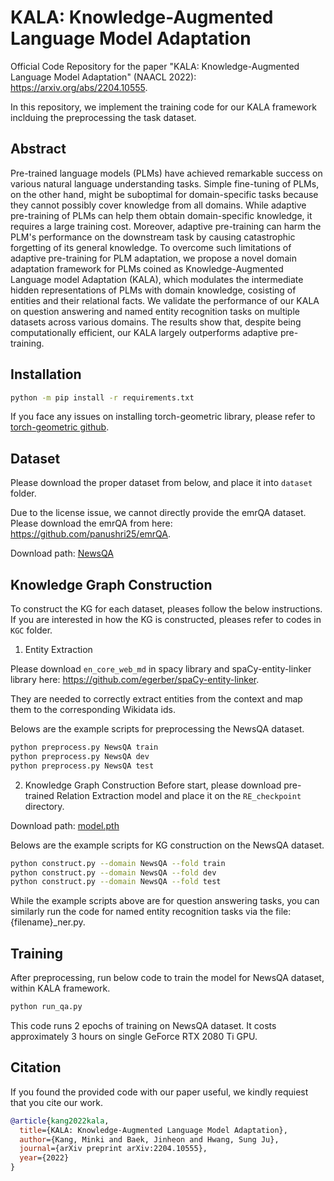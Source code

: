 # KALA: Knowledge-Augmented Language Model Adaptation

Official Code Repository for the paper "KALA: Knowledge-Augmented Language Model Adaptation" (NAACL 2022): https://arxiv.org/abs/2204.10555.

In this repository, we implement the training code for our KALA framework inclduing the preprocessing the task dataset.

## Abstract
Pre-trained language models (PLMs) have achieved remarkable success on various natural language understanding tasks.
Simple fine-tuning of PLMs, on the other hand, might be suboptimal for domain-specific tasks because they cannot possibly cover knowledge from all domains.
While adaptive pre-training of PLMs can help them obtain domain-specific knowledge, it requires a large training cost.
Moreover, adaptive pre-training can harm the PLM's performance on the downstream task by causing catastrophic forgetting of its general knowledge.
To overcome such limitations of adaptive pre-training for PLM adaptation, we propose a novel domain adaptation framework for PLMs coined as Knowledge-Augmented Language model Adaptation (KALA),
which modulates the intermediate hidden representations of PLMs with domain knowledge, cosisting of entities and their relational facts.
We validate the performance of our KALA on question answering and named entity recognition tasks on multiple datasets across various domains.
The results show that, despite being computationally efficient, our KALA largely outperforms adaptive pre-training.

## Installation
```bash
python -m pip install -r requirements.txt
```
If you face any issues on installing torch-geometric library, please refer to [torch-geometric github](https://github.com/pyg-team/pytorch_geometric).

## Dataset
Please download the proper dataset from below, and place it into `dataset` folder.

Due to the license issue, we cannot directly provide the emrQA dataset. Please download the emrQA from here: https://github.com/panushri25/emrQA.

Download path: [NewsQA](https://drive.google.com/file/d/1TZCOm6lGKaz4fm_QaCrZladN-7YJkjt2/view?usp=sharing)

## Knowledge Graph Construction
To construct the KG for each dataset, pleases follow the below instructions.
If you are interested in how the KG is constructed, pleases refer to codes in `KGC` folder.

1. Entity Extraction

Please download `en_core_web_md` in spacy library and spaCy-entity-linker library here: https://github.com/egerber/spaCy-entity-linker.

They are needed to correctly extract entities from the context and map them to the corresponding Wikidata ids.

Belows are the example scripts for preprocessing the NewsQA dataset.

```bash
python preprocess.py NewsQA train
python preprocess.py NewsQA dev
python preprocess.py NewsQA test
```

2. Knowledge Graph Construction
Before start, please download pre-trained Relation Extraction model and place it on the `RE_checkpoint` directory. 

Download path: [model.pth](https://drive.google.com/file/d/1XrUUb6aDWTTPAV_CfTBWGh6sYr89w9OW/view?usp=sharing)

Belows are the example scripts for KG construction on the NewsQA dataset.

```bash
python construct.py --domain NewsQA --fold train
python construct.py --domain NewsQA --fold dev
python construct.py --domain NewsQA --fold test 
```

While the example scripts above are for question answering tasks, you can similarly run the code for named entity recognition tasks via the file: {filename}_ner.py.

## Training
After preprocessing, run below code to train the model for NewsQA dataset, within KALA framework.

```bash
python run_qa.py
```

This code runs 2 epochs of training on NewsQA dataset. It costs approximately 3 hours on single GeForce RTX 2080 Ti GPU.

## Citation
If you found the provided code with our paper useful, we kindly requiest that you cite our work.
```BibTex
@article{kang2022kala,
  title={KALA: Knowledge-Augmented Language Model Adaptation},
  author={Kang, Minki and Baek, Jinheon and Hwang, Sung Ju},
  journal={arXiv preprint arXiv:2204.10555},
  year={2022}
}
```

